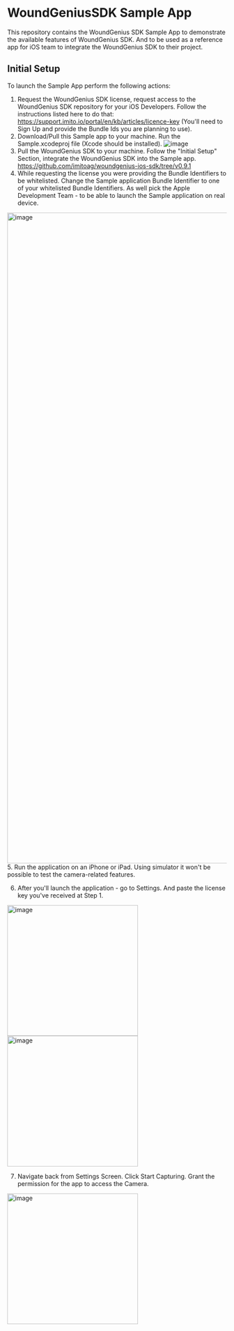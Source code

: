 # WoundGeniusSDK Sample App

This repository contains the WoundGenius SDK Sample App to demonstrate the available features of WoundGenius SDK.
And to be used as a reference app for iOS team to integrate the WoundGenius SDK to their project.

## Initial Setup
To launch the Sample App perform the following actions:
1. Request the WoundGenius SDK license, request access to the WoundGenius SDK repository for your iOS Developers. Follow the instructions listed here to do that: https://support.imito.io/portal/en/kb/articles/licence-key (You'll need to Sign Up and provide the Bundle Ids you are planning to use).
2. Download/Pull this Sample app to your machine. Run the Sample.xcodeproj file (Xcode should be installed).
![image](https://github.com/imitoag/woundgenius-ios-sdk-sample/assets/139131852/9a678bba-924e-4223-b9b5-25ad38987a4b)
3. Pull the WoundGenius SDK to your machine. Follow the "Initial Setup" Section, integrate the WoundGenius SDK into the Sample app. https://github.com/imitoag/woundgenius-ios-sdk/tree/v0.9.1
4. While requesting the license you were providing the Bundle Identifiers to be whitelisted. Change the Sample application Bundle Identifier to one of your whitelisted Bundle Identifiers. As well pick the Apple Development Team - to be able to launch the Sample application on real device.
<img width="1494" alt="image" src="https://github.com/imitoag/woundgenius-ios-sdk-sample/assets/139131852/9f655e7b-4200-431b-8bc1-476fcbd11021">
5. Run the application on an iPhone or iPad. Using simulator it won't be possible to test the camera-related features.

6. After you'll launch the application - go to Settings. And paste the license key you've received at Step 1.

<img width="300" alt="image" src="https://github.com/imitoag/woundgenius-ios-sdk-sample/assets/139131852/d6625dc2-4f2c-41f7-b8b6-2aac2041e86d">
<img width="300" alt="image" src="https://github.com/imitoag/woundgenius-ios-sdk-sample/assets/139131852/74e6411a-8654-4e3c-bcb6-003b649e1099">

7. Navigate back from Settings Screen. Click Start Capturing. Grant the permission for the app to access the Camera.
 <img width="300" alt="image" src="https://github.com/imitoag/woundgenius-ios-sdk-sample/assets/139131852/89ed20d1-79a7-47e6-9e17-305059a7e2bb">


